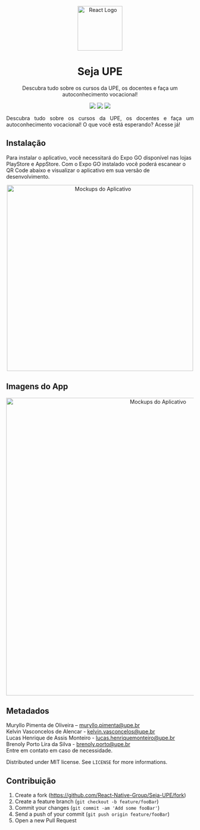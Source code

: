 <p align="center">
  <a href="https://reactnative.dev/" target="blank"><img src="https://i.imgur.com/HPX7AP1.png" width="120" alt="React Logo" /></a>
</p>
<h1 align="center">Seja UPE</h1>
<p align="center">Descubra tudo sobre os cursos da UPE, os docentes e faça um autoconhecimento vocacional!</p>

<p align="center">
  <img src="https://badgen.net/badge/icon/googleplay/green?icon=googleplay&label"/>
  <img src="https://badgen.net/badge/license/MIT/blue?icon=label"/>
  <img src="https://badgen.net/badge/author/MurylloEx/red?icon=label"/>
</p>

<p align="justify">
  Descubra tudo sobre os cursos da UPE, os docentes e faça um autoconhecimento vocacional! O que você está esperando? Acesse já!
</p>

## Instalação

Para instalar o aplicativo, você necessitará do Expo GO disponível nas lojas PlayStore e AppStore. Com o Expo GO instalado você poderá escanear o QR Code abaixo e visualizar o aplicativo em sua versão de desenvolvimento.

<p align="center">
  <img src="https://i.imgur.com/0UXb5cC.png" alt="Mockups do Aplicativo" width="500px"/>
</p>

## Imagens do App

<p align="center">
  <img src="https://i.imgur.com/6gZnyXR.png" alt="Mockups do Aplicativo" width="800px"/>
</p>

## Metadados

Muryllo Pimenta de Oliveira – muryllo.pimenta@upe.br<br>
Kelvin Vasconcelos de Alencar - kelvin.vasconcelos@upe.br<br>
Lucas Henrique de Assis Monteiro - lucas.henriquemonteiro@upe.br<br>
Brenoly Porto Lira da Silva - brenoly.porto@upe.br<br>
Entre em contato em caso de necessidade.

Distributed under MIT license. See ``LICENSE`` for more informations.

## Contribuição

1. Create a fork (<https://github.com/React-Native-Group/Seja-UPE/fork>)
2. Create a feature branch (`git checkout -b feature/fooBar`)
3. Commit your changes (`git commit -am 'Add some fooBar'`)
4. Send a push of your commit (`git push origin feature/fooBar`)
5. Open a new Pull Request
